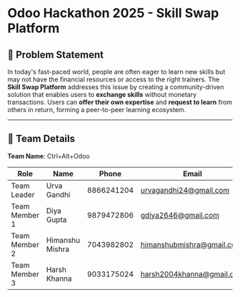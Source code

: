 # Odoo Hackathon 2025 - Skill Swap Platform

## 🚀 Problem Statement

In today's fast-paced world, people are often eager to learn new skills but may not have the financial resources or access to the right trainers. The **Skill Swap Platform** addresses this issue by creating a community-driven solution that enables users to **exchange skills** without monetary transactions. Users can **offer their own expertise** and **request to learn** from others in return, forming a peer-to-peer learning ecosystem.

---

## 👥 Team Details

**Team Name**: Ctrl+Alt+Odoo

| Role          | Name            | Phone      | Email                     |
| ------------- | --------------- | ---------- | ------------------------- |
| Team Leader   | Urva Gandhi     | 8866241204 | urvagandhi24@gmail.com    |
| Team Member 1 | Diya Gupta      | 9879472806 | gdiya2646@gmail.com       |
| Team Member 2 | Himanshu Mishra | 7043982802 | himanshubmishra@gmail.com |
| Team Member 3 | Harsh Khanna    | 9033175024 | harsh2004khanna@gmail.com |

